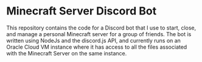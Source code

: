 # Minecraft Server Discord Bot
This repository contains the code for a Discord bot that I use to start, close, and manage a personal Minecraft server for a group of friends.
The bot is written using NodeJs and the discord.js API, and currently runs on an Oracle Cloud VM instance where it has access to all the files associated with the Minecraft Server on the same instance.

